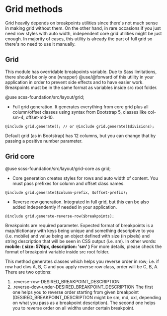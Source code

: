 
# Grid methods

Grid heavily depends on breakpoints utilities since there's not much sense in making grid without them. On the other hand, in rare occasions if you just need row styles with auto width, independent core grid utilities might be just enough. In majority of cases, this utility is already the part of full grid so there's no need to use it manually.

## Grid

This module has overridable breakpoints variable. Due to Sass limitations, there should be only one (wrapper) @use/@forward of this utility in your application in order to prevent side effects and to have easier work.
Breakpoints must be in the same format as variables inside src root folder.

@use scss-foundation/src/layout/grid;

- Full grid generation. It generates everything from core grid plus all column/offset classes using syntax from Bootstrap 5, classes like col-sm-4, offset-md-10.
```
@include grid.generate(); // or @include grid.generate($divisions);
```
Default grid (as in Bootstrap) has 12 columns, but you can change that by passing a positive number parameter.

## Grid core

@use scss-foundation/src/layout/grid-core as grid;

 - Core generation creates styles for rows and auto width of content. You must pass prefixes for column and offset class names.
```
@include grid.generate($column-prefix, $offset-prefix);
```

- Reverse row generation. Integrated in full grid, but this can be also added independently if needed in your application. 
```
@include grid.generate-reverse-row($breakpoints);
```
Breakpoints are required parameter. Expected format of breakpoints is a map/dictionary with keys being unique and something descriptive to you (i.e. mobile) and value being an object defined with size (in pixels) and string description that will be seen in CSS output (i.e. sm).
In other words:
    **mobile: ( size: 576px, description: 'sm' )**
For more details, please check the format of breakpoint variable inside src root folder.
 
This method generates classes which helps you reverse order in row; i.e. if row had divs A, B, C and you apply reverse row class, order will be C, B, A. There are two options: 
1) .reverse-row-DESIRED_BREAKPOINT_DESCRIPTION
2) .reverse-dow-under-DESIRED_BREAKPOINT_DESCRIPTION
The first one helps you to reverse order starting from given breakpoint (DESIRED_BREAKPOINT_DESCRIPTION might be sm, md, xxl, depending on what you pass as a breakpoint description). The second one helps you to reverse order on all widths under certain breakpoint.
